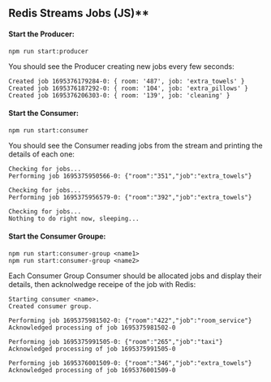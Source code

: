 ## Redis Streams Jobs (JS)\*\*

#### Start the Producer:

```
npm run start:producer
```

You should see the Producer creating new jobs every few seconds:

```
Created job 1695376179284-0: { room: '487', job: 'extra_towels' }
Created job 1695376187292-0: { room: '104', job: 'extra_pillows' }
Created job 1695376206303-0: { room: '139', job: 'cleaning' }
```

#### Start the Consumer:

```
npm run start:consumer
```

You should see the Consumer reading jobs from the stream and printing the details of each one:

```
Checking for jobs...
Performing job 1695375950566-0: {"room":"351","job":"extra_towels"}

Checking for jobs...
Performing job 1695375956579-0: {"room":"392","job":"extra_towels"}

Checking for jobs...
Nothing to do right now, sleeping...
```

#### Start the Consumer Groupe:

```
npm run start:consumer-group <name1>
npm run start:consumer-group <name2>
```

Each Consumer Group Consumer should be allocated jobs and display their details, then acknolwedge receipe of the job with Redis:

```
Starting consumer <name>.
Created consumer group.

Performing job 1695375981502-0: {"room":"422","job":"room_service"}
Acknowledged processing of job 1695375981502-0

Performing job 1695375991505-0: {"room":"265","job":"taxi"}
Acknowledged processing of job 1695375991505-0

Performing job 1695376001509-0: {"room":"346","job":"extra_towels"}
Acknowledged processing of job 1695376001509-0
```
